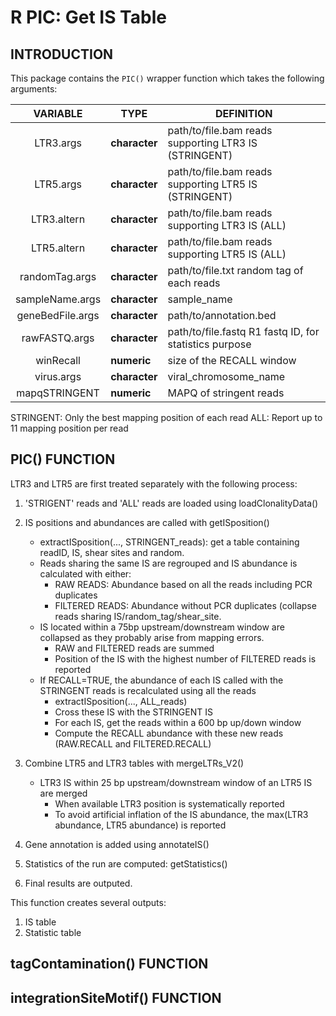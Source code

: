 # R PIC: Get IS Table

## INTRODUCTION

This package contains the ``PIC()`` wrapper function which takes the following arguments:

|VARIABLE|TYPE|DEFINITION|
|:-:|---|---|
|LTR3.args|**character**|path/to/file.bam reads supporting LTR3 IS (STRINGENT)
|LTR5.args|**character**|path/to/file.bam reads supporting LTR5 IS (STRINGENT)
|LTR3.altern|**character**|path/to/file.bam reads supporting LTR3 IS (ALL)
|LTR5.altern|**character**|path/to/file.bam reads supporting LTR5 IS (ALL)
|randomTag.args|**character**|path/to/file.txt random tag of each reads
|sampleName.args|**character**|sample_name
|geneBedFile.args|**character**|path/to/annotation.bed
|rawFASTQ.args|**character**|path/to/file.fastq R1 fastq ID, for statistics purpose
|winRecall|**numeric**|size of the RECALL window
|virus.args|**character**|viral_chromosome_name
|mapqSTRINGENT|**numeric**|MAPQ of stringent reads

STRINGENT: Only the best mapping position of each read
ALL: Report up to 11 mapping position per read

## PIC() FUNCTION

LTR3 and LTR5 are first treated separately with the following process:

1. 'STRIGENT' reads and 'ALL' reads are loaded using loadClonalityData()
2. IS positions and abundances are called with getISposition()

	* extractISposition(..., STRINGENT_reads): get a table containing readID, IS, shear sites and random.
	* Reads sharing the same IS are regrouped and IS abundance is calculated with either:
		* RAW READS: Abundance based on all the reads including PCR duplicates
		* FILTERED READS: Abundance without PCR duplicates (collapse reads sharing IS/random_tag/shear_site.
	* IS located within a 75bp upstream/downstream window are collapsed as they probably arise from mapping errors.
		* RAW and FILTERED reads are summed
		* Position of the IS with the highest number of FILTERED reads is reported
	* If RECALL=TRUE, the abundance of each IS called with the STRINGENT reads is recalculated using all the reads
		* extractISposition(..., ALL_reads)
		* Cross these IS with the STRINGENT IS
		* For each IS, get the reads within a 600 bp up/down window
		* Compute the RECALL abundance with these new reads (RAW.RECALL and FILTERED.RECALL)

3. Combine LTR5 and LTR3 tables with mergeLTRs_V2()

	* LTR3 IS within 25 bp upstream/downstream window of an LTR5 IS are merged
		* When available LTR3 position is systematically reported
		* To avoid artificial inflation of the IS abundance, the max(LTR3 abundance, LTR5 abundance) is reported

4. Gene annotation is added using annotateIS()

5. Statistics of the run are computed: getStatistics()

6. Final results are outputed.


This function creates several outputs:

1. IS table
2. Statistic table


## tagContamination() FUNCTION

## integrationSiteMotif() FUNCTION
